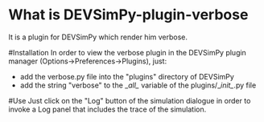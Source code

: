 # What is DEVSimPy-plugin-verbose
It is a plugin for DEVSimPy which render him verbose.

#Installation
In order to view the verbose plugin in the DEVSimPy plugin manager (Options->Preferences->Plugins), just:
* add the verbose.py file into the "plugins" directory of DEVSimPy 
* add the string "verbose" to the \__all\__ variable of the plugins/\__init\__.py file 

#Use
Just click on the "Log" button of the simulation dialogue in order to invoke a Log panel that includes the trace of the simulation.
